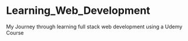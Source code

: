 # Learning_Web_Development
My Journey through learning full stack web development using a Udemy Course
